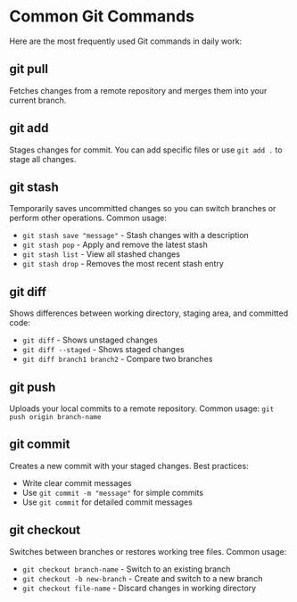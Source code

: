 # Common Git Commands

Here are the most frequently used Git commands in daily work:

## git pull
Fetches changes from a remote repository and merges them into your current branch.

## git add
Stages changes for commit. You can add specific files or use `git add .` to stage all changes.

## git stash
Temporarily saves uncommitted changes so you can switch branches or perform other operations.
Common usage:
- `git stash save "message"` - Stash changes with a description
- `git stash pop` - Apply and remove the latest stash
- `git stash list` - View all stashed changes
- `git stash drop` - Removes the most recent stash entry

## git diff
Shows differences between working directory, staging area, and committed code:
- `git diff` - Shows unstaged changes
- `git diff --staged` - Shows staged changes
- `git diff branch1 branch2` - Compare two branches

## git push
Uploads your local commits to a remote repository.
Common usage: `git push origin branch-name`

## git commit
Creates a new commit with your staged changes.
Best practices:
- Write clear commit messages
- Use `git commit -m "message"` for simple commits
- Use `git commit` for detailed commit messages

## git checkout
Switches between branches or restores working tree files.
Common usage:
- `git checkout branch-name` - Switch to an existing branch
- `git checkout -b new-branch` - Create and switch to a new branch
- `git checkout file-name` - Discard changes in working directory
